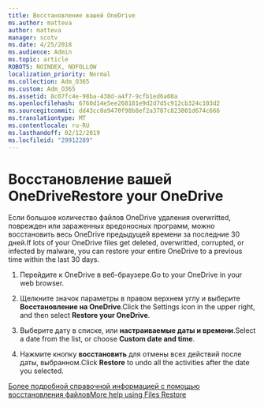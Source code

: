 ```yaml
---
title: Восстановление вашей OneDrive
ms.author: matteva
author: matteva
manager: scotv
ms.date: 4/25/2018
ms.audience: Admin
ms.topic: article
ROBOTS: NOINDEX, NOFOLLOW
localization_priority: Normal
ms.collection: Adm_O365
ms.custom: Adm_O365
ms.assetid: 8c07fc4e-98ba-438d-a4f7-9cfb1ed6a08a
ms.openlocfilehash: 6760d14e5ee268181e9d2d7d5c912cb324c103d2
ms.sourcegitcommit: dd43cc0a9470f98b8ef2a3787c823801d674c666
ms.translationtype: MT
ms.contentlocale: ru-RU
ms.lasthandoff: 02/12/2019
ms.locfileid: "29912289"
---
```

# <a name="restore-your-onedrive"></a><span data-ttu-id="c9c80-102">Восстановление вашей OneDrive</span><span class="sxs-lookup"><span data-stu-id="c9c80-102">Restore your OneDrive</span></span>

<span data-ttu-id="c9c80-103">Если большое количество файлов OneDrive удаления overwritted, поврежден или зараженных вредоносных программ, можно восстановить весь OneDrive предыдущей времени за последние 30 дней.</span><span class="sxs-lookup"><span data-stu-id="c9c80-103">If lots of your OneDrive files get deleted, overwritted, corrupted, or infected by malware, you can restore your entire OneDrive to a previous time within the last 30 days.</span></span>
  
1. <span data-ttu-id="c9c80-104">Перейдите к OneDrive в веб-браузере.</span><span class="sxs-lookup"><span data-stu-id="c9c80-104">Go to your OneDrive in your web browser.</span></span>
    
2. <span data-ttu-id="c9c80-105">Щелкните значок параметры в правом верхнем углу и выберите **Восстановление на OneDrive**.</span><span class="sxs-lookup"><span data-stu-id="c9c80-105">Click the Settings icon in the upper right, and then select **Restore your OneDrive**.</span></span>
    
3. <span data-ttu-id="c9c80-106">Выберите дату в списке, или **настраиваемые даты и времени**.</span><span class="sxs-lookup"><span data-stu-id="c9c80-106">Select a date from the list, or choose **Custom date and time**.</span></span>
    
4. <span data-ttu-id="c9c80-107">Нажмите кнопку **восстановить** для отмены всех действий после даты, выбранном.</span><span class="sxs-lookup"><span data-stu-id="c9c80-107">Click **Restore** to undo all the activities after the date you selected.</span></span> 
    
[<span data-ttu-id="c9c80-108">Более подробной справочной информацией с помощью восстановления файлов</span><span class="sxs-lookup"><span data-stu-id="c9c80-108">More help using Files Restore</span></span>](https://go.microsoft.com/fwlink/?linkid=872874)
  

